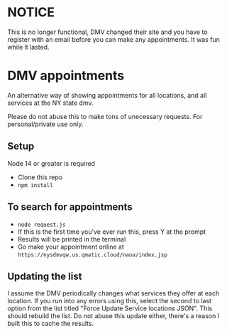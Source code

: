 # NOTICE

This is no longer functional, DMV changed their site and you have to register with an email before you can make any appointments. It was fun while it lasted.

# DMV appointments

An alternative way of showing appointments for all locations, and all services at the NY state dmv.

Please do not abuse this to make tons of unecessary requests. For personal/private use only.

## Setup

Node 14 or greater is required

* Clone this repo
* `npm install`

## To search for appointments
* `node request.js`
* If this is the first time you've ever run this, press Y at the prompt
* Results will be printed in the terminal
* Go make your appointment online at `https://nysdmvqw.us.qmatic.cloud/naoa/index.jsp`


## Updating the list
I assume the DMV periodically changes what services they offer at each location. If you run into any errors using this, select the second to last option from the list titled "Force Update Service locations JSON". This should rebuild the list. Do not abuse this update either, there's a reason I built this to cache the results.

